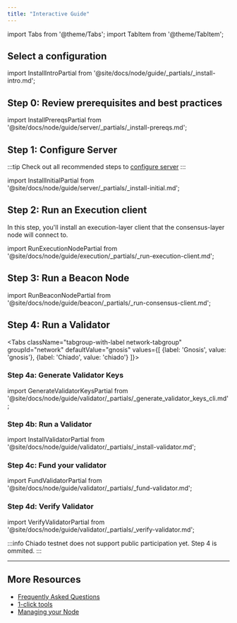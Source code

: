 ```yaml
---
title: "Interactive Guide"
---
```


import Tabs from '@theme/Tabs';
import TabItem from '@theme/TabItem';

<div className='install'>

## Select a configuration 

import InstallIntroPartial from '@site/docs/node/guide/_partials/_install-intro.md';

<InstallIntroPartial />

<div className='hide-tabs'>

## Step 0: Review prerequisites and best practices

import InstallPrereqsPartial from '@site/docs/node/guide/server/_partials/_install-prereqs.md';

<InstallPrereqsPartial />

## Step 1: Configure Server

:::tip
Check out all recommended steps to [configure server](./configure-server.md)
:::

import InstallInitialPartial from '@site/docs/node/guide/server/_partials/_install-initial.md';

<InstallInitialPartial />

## Step 2: Run an Execution client

In this step, you'll install an execution-layer client that the consensus-layer node will connect to.

import RunExecutionNodePartial from '@site/docs/node/guide/execution/_partials/_run-execution-client.md';

<RunExecutionNodePartial />

## Step 3: Run a Beacon Node

import RunBeaconNodePartial from '@site/docs/node/guide/beacon/_partials/_run-consensus-client.md';

<RunBeaconNodePartial />

## Step 4: Run a Validator

<Tabs className="tabgroup-with-label network-tabgroup" groupId="network" defaultValue="gnosis" values={[
    {label: 'Gnosis', value: 'gnosis'},
    {label: 'Chiado', value: 'chiado'}
]}>
    <TabItem value="gnosis">
        <div>

### Step 4a: Generate Validator Keys

import GenerateValidatorKeysPartial from '@site/docs/node/guide/validator/_partials/_generate_validator_keys_cli.md';



<GenerateValidatorKeysPartial />

### Step 4b: Run a Validator

import InstallValidatorPartial from '@site/docs/node/guide/validator/_partials/_install-validator.md';

<InstallValidatorPartial />

### Step 4c: Fund your validator

import FundValidatorPartial from '@site/docs/node/guide/validator/_partials/_fund-validator.md';

<FundValidatorPartial />


### Step 4d: Verify Validator

import VerifyValidatorPartial from '@site/docs/node/guide/validator/_partials/_verify-validator.md';

<VerifyValidatorPartial />
        </div>
    </TabItem>
    <TabItem value="chiado">

:::info
Chiado testnet does not support public participation yet. Step 4 is ommited.
:::

</TabItem>
</Tabs>


</div>
</div>

-------

## More Resources
- [Frequently Asked Questions](../faq.md)
- [1-click tools](../tools/)
- [Managing your Node](../management/)